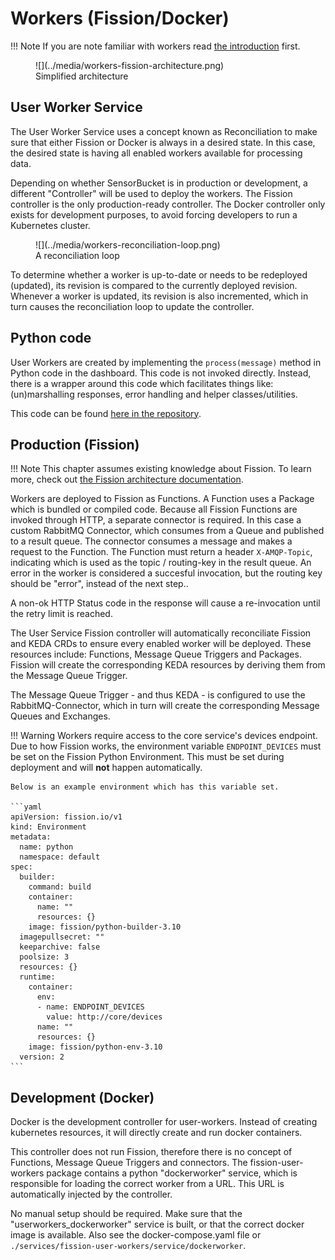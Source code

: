 # Workers (Fission/Docker)

!!! Note
    If you are note familiar with workers read [the introduction](/creating-workers) first.

<figure markdown>
![](../media/workers-fission-architecture.png)
<figcaption>Simplified architecture</figcaption>
</figure>

## User Worker Service

The User Worker Service uses a concept known as Reconciliation to make sure that either Fission or Docker is always in a desired state.
In this case, the desired state is having all enabled workers available for processing data.

Depending on whether SensorBucket is in production or development, a different "Controller" will be used to deploy the workers.
The Fission controller is the only production-ready controller. The Docker controller only exists for development purposes, to avoid forcing developers to run a Kubernetes cluster.

<figure markdown>
![](../media/workers-reconciliation-loop.png)
<figcaption>A reconciliation loop</figcaption>
</figure>

To determine whether a worker is up-to-date or needs to be redeployed (updated), its revision is compared to the currently deployed revision.
Whenever a worker is updated, its revision is also incremented, which in turn causes the reconciliation loop to update the controller.

## Python code

User Workers are created by implementing the `process(message)` method in Python code in the dashboard. This code is not invoked directly. Instead, there is a wrapper around this code which facilitates things like: (un)marshalling responses, error handling and helper classes/utilities.

This code can be found [here in the repository](https://github.com/sensorbucket/SensorBucket/blob/main/services/fission-user-workers/service/python/base.py).

## Production (Fission)

!!! Note
    This chapter assumes existing knowledge about Fission. To learn more, check out [the Fission architecture documentation](https://fission.io/docs/architecture/).

Workers are deployed to Fission as Functions. A Function uses a Package which is bundled or compiled code. Because all Fission Functions are invoked through HTTP, a separate connector is required. In this case a custom RabbitMQ Connector, which consumes from a Queue and published to a result queue. The connector consumes a message and makes a request to the Function. The Function must return a header `X-AMQP-Topic`, indicating which is used as the topic / routing-key in the result queue. An error in the worker is considered a succesful invocation, but the routing key should be "error", instead of the next step..

A non-ok HTTP Status code in the response will cause a re-invocation until the retry limit is reached.

The User Service Fission controller will automatically reconciliate Fission and KEDA CRDs to ensure every enabled worker will be deployed. These resources include: Functions, Message Queue Triggers and Packages. Fission will create the corresponding KEDA resources by deriving them from the Message Queue Trigger.

The Message Queue Trigger - and thus KEDA - is configured to use the RabbitMQ-Connector, which in turn will create the corresponding Message Queues and Exchanges.

!!! Warning
    Workers require access to the core service's devices endpoint. Due to how Fission works, the environment variable `ENDPOINT_DEVICES` must be set on the Fission Python Environment. This must be set during deployment and will **not** happen automatically.

    Below is an example environment which has this variable set.

    ```yaml
    apiVersion: fission.io/v1
    kind: Environment
    metadata:
      name: python
      namespace: default
    spec:
      builder:
        command: build
        container:
          name: ""
          resources: {}
        image: fission/python-builder-3.10
      imagepullsecret: ""
      keeparchive: false
      poolsize: 3
      resources: {}
      runtime:
        container:
          env:
          - name: ENDPOINT_DEVICES
            value: http://core/devices
          name: ""
          resources: {}
        image: fission/python-env-3.10
      version: 2
    ```


## Development (Docker)

Docker is the development controller for user-workers. Instead of creating kubernetes resources, it will directly create and run docker containers. 

This controller does not run Fission, therefore there is no concept of Functions, Message Queue Triggers and connectors. The fission-user-workers package contains a python "dockerworker" service, which is responsible for loading the correct worker from a URL. This URL is automatically injected by the controller. 

No manual setup should be required. Make sure that the "userworkers_dockerworker" service is built, or that the correct docker image is available. Also see the docker-compose.yaml file or `./services/fission-user-workers/service/dockerworker`.
